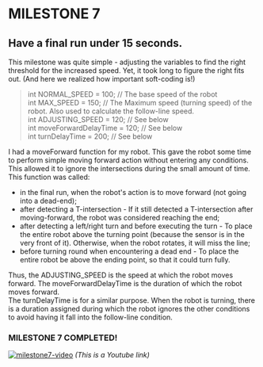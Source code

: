 
# MILESTONE 7
## Have a final run under 15 seconds.

This milestone was quite simple - adjusting the variables to find the right threshold for the increased speed.
Yet, it took long to figure the right fits out. (And here we realized how important soft-coding is!)

> int NORMAL_SPEED = 100; // The base speed of the robot  
> int MAX_SPEED = 150; // The Maximum speed (turning speed) of the robot. Also used to calculate the follow-line speed.  
> int ADJUSTING_SPEED = 120; // See below  
> int moveForwardDelayTime = 120; // See below  
> int turnDelayTime = 200; // See below  

I had a moveForward function for my robot. This gave the robot some time to perform simple moving forward action without entering any conditions. This allowed it to ignore the intersections during the small amount of time.  
This function was called:
- in the final run, when the robot's action is to move forward (not going into a dead-end);
- after detecting a T-intersection - If it still detected a T-intersection after moving-forward, the robot was considered reaching the end;
- after detecting a left/right turn and before executing the turn - To place the entire robot above the turning point (because the sensor is in the very front of it). Otherwise, when the robot rotates, it will miss the line;
- before turning round when encountering a dead end - To place the entire robot be above the ending point, so that it could turn fully.

Thus, the ADJUSTING_SPEED is the speed at which the robot moves forward. The moveForwardDelayTime is the duration of which the robot moves forward.   
The turnDelayTime is for a similar purpose. When the robot is turning, there is a duration assigned during which the robot ignores the other conditions to avoid having it fall into the follow-line condition.  


### MILESTONE 7 COMPLETED!  
[![milestone7-video](http://img.youtube.com/vi/2HWgPLfeTW0/0.jpg)](https://www.youtube.com/watch?v=2HWgPLfeTW0)
*(This is a Youtube link)*  
 
